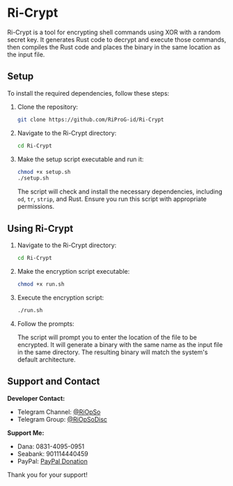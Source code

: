 # Ri-Crypt

Ri-Crypt is a tool for encrypting shell commands using XOR with a random secret key. It generates Rust code to decrypt and execute those commands, then compiles the Rust code and places the binary in the same location as the input file.

## Setup

To install the required dependencies, follow these steps:

1. Clone the repository:

    ```bash
    git clone https://github.com/RiProG-id/Ri-Crypt
    ```

2. Navigate to the Ri-Crypt directory:

    ```bash
    cd Ri-Crypt
    ```

3. Make the setup script executable and run it:

    ```bash
    chmod +x setup.sh
    ./setup.sh
    ```

   The script will check and install the necessary dependencies, including `od`, `tr`, `strip`, and Rust. Ensure you run this script with appropriate permissions.

## Using Ri-Crypt

1. Navigate to the Ri-Crypt directory:

    ```bash
    cd Ri-Crypt
    ```

2. Make the encryption script executable:

    ```bash
    chmod +x run.sh
    ```

3. Execute the encryption script:

    ```bash
    ./run.sh
    ```

4. Follow the prompts:

   The script will prompt you to enter the location of the file to be encrypted. It will generate a binary with the same name as the input file in the same directory. The resulting binary will match the system's default architecture.

## Support and Contact

**Developer Contact:**

- Telegram Channel: [@RiOpSo](https://t.me/RiOpSo)
- Telegram Group: [@RiOpSoDisc](https://t.me/RiOpSoDisc)

**Support Me:**

- Dana: 0831-4095-0951
- Seabank: 901114440459
- PayPal: [PayPal Donation](https://paypal.me/RiProG?country.x=ID&locale.x=id_ID)

Thank you for your support!
